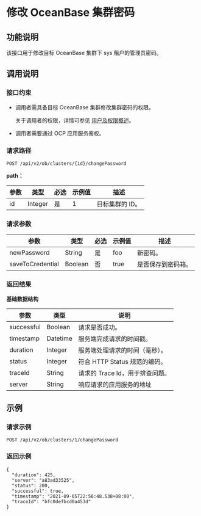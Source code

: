 修改 OceanBase 集群密码
======================================

功能说明
-------------------------

该接口用于修改目标 OceanBase 集群下 sys 租户的管理员密码。

调用说明
-------------------------

### 接口约束

* 调用者需具备目标 OceanBase 集群修改集群密码的权限。

  关于调用者的权限，详情可参见 [用户及权限概述](../../../1600.system-management-features/200.manage-users/50.user-management-overview.md)。
  
* 调用者需要通过 OCP 应用服务鉴权。

### 请求路径

`POST /api/v2/ob/clusters/{id}/changePassword`

**path：**

| 参数 |   类型    | 必选 | 示例值 |    描述     |
|----|---------|----|-----|-----------|
| id | Integer | 是  | 1   | 目标集群的 ID。 |

### 请求参数

|        参数        |   类型    | 必选 | 示例值  |    描述     |
|------------------|---------|----|------|-----------|
| newPassword      | String  | 是  | foo  | 新密码。      |
| saveToCredential | Boolean | 否  | true | 是否保存到密码箱。 |

### 返回结果

**基础数据结构**

|     参数     |    类型    |          说明           |
|------------|----------|-----------------------|
| successful | Boolean  | 请求是否成功。               |
| timestamp  | Datetime | 服务端完成请求的时间戳。          |
| duration   | Integer  | 服务端处理请求的时间（毫秒）。       |
| status     | Integer  | 符合 HTTP Status 规范的编码。 |
| traceId    | String   | 请求的 Trace Id，用于排查问题。  |
| server     | String   | 响应请求的应用服务的地址          |

示例
-----------------------

### 请求示例

`POST /api/v2/ob/clusters/1/changePassword`

### 返回示例

```unknow
{
  "duration": 425,
  "server": "a83ad33525",
  "status": 200,
  "successful": true,
  "timestamp": "2021-09-05T22:56:48.538+08:00",
  "traceId": "bfc0defbcd0a453d"
}
```
